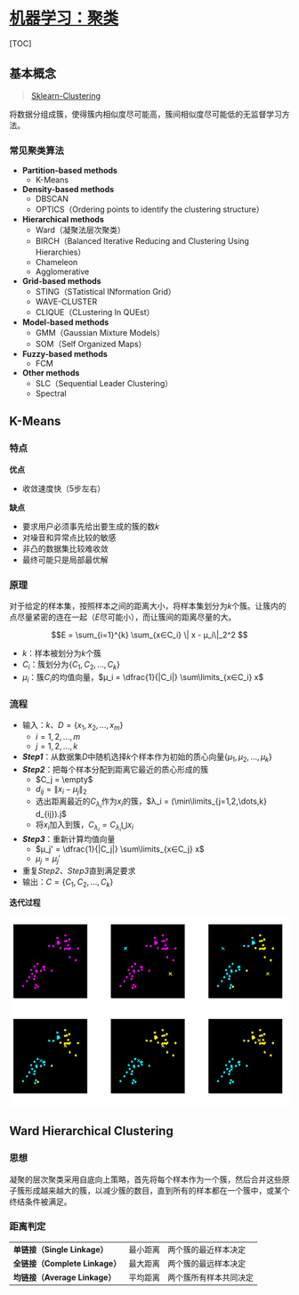 <link rel='stylesheet' href='../../style/index.css'>
<script src='../../style/index.js'></script>

# [机器学习：聚类](./index.html)

[TOC]

## 基本概念

>[Sklearn-Clustering](https://scikit-learn.org/stable/modules/clustering.html)

将数据分组成簇，使得簇内相似度尽可能高，簇间相似度尽可能低的无监督学习方法。

### 常见聚类算法

<!-- 【参考资料】
《各种聚类算法介绍和比较》
    https://blog.csdn.net/u013185349/article/details/82386113

 -->

- **Partition-based methods**
  - K-Means
- **Density-based methods**
  - DBSCAN
  - OPTICS（Ordering points to identify the clustering structure）
- **Hierarchical methods**
  - Ward（凝聚法层次聚类）
  - BIRCH（Balanced Iterative Reducing and Clustering Using Hierarchies）
  - Chameleon
  - Agglomerative
- **Grid-based methods**
  - STING（STatistical INformation Grid）
  - WAVE-CLUSTER
  - CLIQUE（CLustering In QUEst）
- **Model-based methods**
  - GMM（Gaussian Mixture Models）
  - SOM（Self Organized Maps）
- **Fuzzy-based methods**
  - FCM
- **Other methods**
  - SLC（Sequential Leader Clustering）
  - Spectral

## K-Means

### 特点

**优点**

- 收敛速度快（5步左右）

**缺点**

- 要求用户必须事先给出要生成的簇的数$k$
- 对噪音和异常点比较的敏感
- 非凸的数据集比较难收敛
- 最终可能只是局部最优解

### 原理

对于给定的样本集，按照样本之间的距离大小，将样本集划分为$k$个簇。让簇内的点尽量紧密的连在一起（$E$尽可能小），而让簇间的距离尽量的大。

$$E = \sum_{i=1}^{k} \sum_{x∈C_i}
    \| x - μ_i\|_2^2
$$

- $k$：样本被划分为$k$个簇
- $C_i$：簇划分为$\{ C_1, C_2, \dots, C_k \}$
- $μ_i$：簇$C_i$的均值向量，$μ_i = \dfrac{1}{|C_i|} \sum\limits_{x∈C_i} x$

### 流程

- 输入：$k$、$D=\{x_1,x_2,\dots,x_m\}$
  - $i=1,2,\dots,m$
  - $j=1,2,\dots,k$
- ***Step1***：从数据集$D$中随机选择$k$个样本作为初始的质心向量$\{μ_1, μ_2, \dots, μ_k\}$
- ***Step2***：把每个样本分配到距离它最近的质心形成的簇
  - $C_j = \empty$
  - $d_{ij} = \|x_i - μ_j\|_2$
  - 选出距离最近的$C_{λ_i}$作为$x_i$的簇，$λ_i = (\min\limits_{j=1,2,\dots,k} d_{ij}).j$
  - 将$x_i$加入到簇，$C_{λ_i} = C_{λ_i} \bigcup x_i$
- ***Step3***：重新计算均值向量
  - $μ_j' = \dfrac{1}{|C_j|} \sum\limits_{x∈C_j} x$
  - $μ_j = μ_j'$
- 重复*Step2*、*Step3*直到满足要求
- 输出：$C=\{C_1,C_2,\dots,C_k\}$

**迭代过程**

![](images/cluster_kmeans.png)

## Ward Hierarchical Clustering

### 思想

凝聚的层次聚类采用自底向上策略，首先将每个样本作为一个簇，然后合并这些原子簇形成越来越大的簇，以减少簇的数目，直到所有的样本都在一个簇中，或某个终结条件被满足。

### 距离判定

||||
| - | - | - |
| **单链接（Single Linkage）**   | 最小距离 | 两个簇的最近样本决定 |
| **全链接（Complete Linkage）** | 最大距离 | 两个簇的最远样本决定 |
| **均链接（Average Linkage）**  | 平均距离 | 两个簇所有样本共同决定 |

